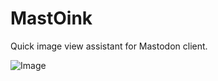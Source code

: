 
# MastOink
Quick image view assistant for Mastodon client.

![Image](https://gist.githubusercontent.com/route101/a699c7422eb31cf2e16c4d200c8f0c90/raw/3d713f0937830518d80b5383102d6ea9afdfc1b5/screenshot.png)

